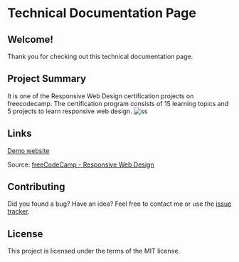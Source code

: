 # Technical Documentation Page

## Welcome!

Thank you for checking out this technical documentation page.

## Project Summary

It is one of the Responsive Web Design certification projects on freecodecamp. The certification program consists of 15 learning topics and 5 projects to learn responsive web design.
![ss](https://imgur.com/X60OAbZ)

## Links

[Demo website](https://fcc-js-technical-documentation.netlify.app/)

Source: [freeCodeCamp - Responsive Web Design](https://www.freecodecamp.org/learn/2022/responsive-web-design/)

## Contributing

Did you found a bug? Have an idea?
Feel free to contact me or use the [issue tracker](https://github.com/altankurt/technical-documentation-page/issues).

## License

This project is licensed under the terms of the MIT license.
